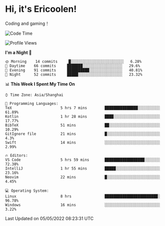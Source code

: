 # Hi, it's Ericoolen!
Coding and gaming！

<!--START_SECTION:waka-->
![Code Time](http://img.shields.io/badge/Code%20Time-229%20hrs%2037%20mins-blue)

![Profile Views](http://img.shields.io/badge/Profile%20Views-0-blue)

**I'm a Night 🦉** 

```text
🌞 Morning    14 commits     █░░░░░░░░░░░░░░░░░░░░░░░░   6.28% 
🌆 Daytime    66 commits     ███████░░░░░░░░░░░░░░░░░░   29.6% 
🌃 Evening    91 commits     ██████████░░░░░░░░░░░░░░░   40.81% 
🌙 Night      52 commits     █████░░░░░░░░░░░░░░░░░░░░   23.32%

```


📊 **This Week I Spent My Time On** 

```text
⌚︎ Time Zone: Asia/Shanghai

💬 Programming Languages: 
TeX                      5 hrs 7 mins        ███████████████░░░░░░░░░░   61.89% 
Kotlin                   1 hr 28 mins        ████░░░░░░░░░░░░░░░░░░░░░   17.77% 
BibTeX                   51 mins             ██░░░░░░░░░░░░░░░░░░░░░░░   10.29% 
GitIgnore file           21 mins             █░░░░░░░░░░░░░░░░░░░░░░░░   4.3% 
Swift                    14 mins             ░░░░░░░░░░░░░░░░░░░░░░░░░   2.99%

🔥 Editors: 
VS Code                  5 hrs 59 mins       ██████████████████░░░░░░░   72.38% 
IntelliJ                 1 hr 55 mins        █████░░░░░░░░░░░░░░░░░░░░   23.16% 
Neovim                   22 mins             █░░░░░░░░░░░░░░░░░░░░░░░░   4.45%

💻 Operating System: 
Linux                    8 hrs               ████████████████████████░   96.78% 
Windows                  16 mins             ░░░░░░░░░░░░░░░░░░░░░░░░░   3.22%

```


 Last Updated on 05/05/2022 08:23:31 UTC
<!--END_SECTION:waka-->


